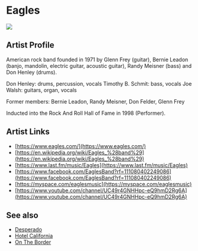# Eagles

![](../../asssets/artists/Eagles.png)

## Artist Profile

American rock band founded in 1971 by Glenn Frey (guitar), Bernie Leadon (banjo, mandolin, electric guitar, acoustic guitar), Randy Meisner (bass) and Don Henley (drums).

Don Henley: drums, percussion, vocals
Timothy B. Schmit: bass, vocals
Joe Walsh: guitars, organ, vocals

Former members: Bernie Leadon, Randy Meisner, Don Felder, Glenn Frey

Inducted into the Rock And Roll Hall of Fame in 1998 (Performer).

## Artist Links

- [https://www.eagles.com/](https://www.eagles.com/)
- [https://en.wikipedia.org/wiki/Eagles_%28band%29](https://en.wikipedia.org/wiki/Eagles_%28band%29)
- [https://www.last.fm/music/Eagles](https://www.last.fm/music/Eagles)
- [https://www.facebook.com/EaglesBand?rf=111080402249086](https://www.facebook.com/EaglesBand?rf=111080402249086)
- [https://myspace.com/eaglesmusic](https://myspace.com/eaglesmusic)
- [https://www.youtube.com/channel/UC49r4GNHHpc-eQ9hmD2Rg6A](https://www.youtube.com/channel/UC49r4GNHHpc-eQ9hmD2Rg6A)


## See also

- [Desperado](Eagles-Desperado.md)
- [Hotel California](Eagles-Hotel_California.md)
- [On The Border](Eagles-On_The_Border.md)
